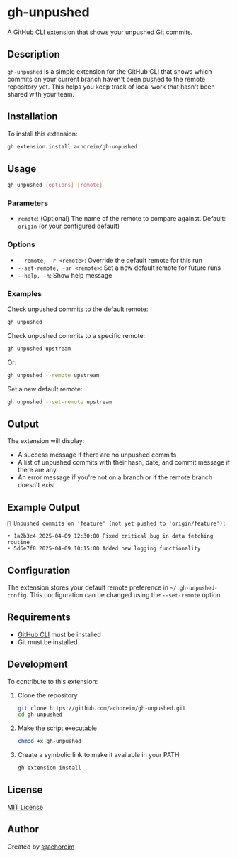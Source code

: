 # gh-unpushed
A GitHub CLI extension that shows your unpushed Git commits.

## Description
`gh-unpushed` is a simple extension for the GitHub CLI that shows which commits on your current branch haven't been pushed to the remote repository yet. This helps you keep track of local work that hasn't been shared with your team.

## Installation
To install this extension:
```bash
gh extension install achoreim/gh-unpushed
```

## Usage
```bash
gh unpushed [options] [remote]
```

### Parameters
- `remote`: (Optional) The name of the remote to compare against. Default: `origin` (or your configured default)

### Options
- `--remote, -r <remote>`: Override the default remote for this run
- `--set-remote, -sr <remote>`: Set a new default remote for future runs
- `--help, -h`: Show help message

### Examples
Check unpushed commits to the default remote:
```bash
gh unpushed
```

Check unpushed commits to a specific remote:
```bash
gh unpushed upstream
```
Or:
```bash
gh unpushed --remote upstream
```

Set a new default remote:
```bash
gh unpushed --set-remote upstream
```

## Output
The extension will display:
- A success message if there are no unpushed commits
- A list of unpushed commits with their hash, date, and commit message if there are any
- An error message if you're not on a branch or if the remote branch doesn't exist

## Example Output
```
🚀 Unpushed commits on 'feature' (not yet pushed to 'origin/feature'):

• 1a2b3c4 2025-04-09 12:30:00 Fixed critical bug in data fetching routine
• 5d6e7f8 2025-04-09 10:15:00 Added new logging functionality

```

## Configuration
The extension stores your default remote preference in `~/.gh-unpushed-config`. This configuration can be changed using the `--set-remote` option.

## Requirements
- [GitHub CLI](https://cli.github.com/) must be installed
- Git must be installed

## Development
To contribute to this extension:
1. Clone the repository
   ```bash
   git clone https://github.com/achoreim/gh-unpushed.git
   cd gh-unpushed
   ```
2. Make the script executable
   ```bash
   chmod +x gh-unpushed
   ```
3. Create a symbolic link to make it available in your PATH
   ```bash
   gh extension install .
   ```

## License
[MIT License](LICENSE)

## Author
Created by [@achoreim](https://github.com/achoreim)